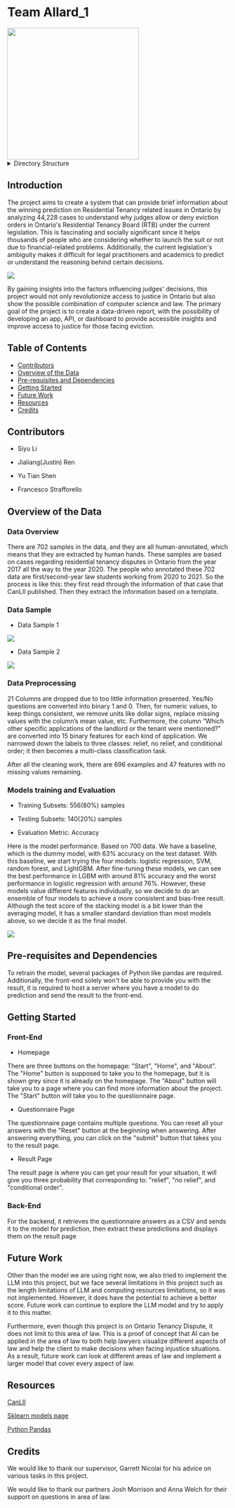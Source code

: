 # Team Allard_1 

<img src=images/allard_logo.png width="300" height="300">

<details>

  <summary>Directory Structure</summary>
  
 ```
 project
 │
 └─── Web_Interface
 │   │
 │   └───__pycache__
 │   |   │   backend.cpython-310.pyc
 │   └───css
 │   |   │   about.css
 │   |   │   questionaries.css
 │   │   │   result_style.css
 │   │   │   style.css
 │   └───images
 │   |   │   README.md
 │   |   │   file112.txt
 │   |   │   ...
 |   │   README.md
 |   │   about.html
 |   │   backend.py
 |   │   backend_functions.py
 |   │   favicon.ico
 |   │   index.html
 |   │   questionaires.html
 |   │   result.html
 |   │   result_script.js
 |   │   script.js
 └─── cleaning
 |   │   Cleaning_AA_AZ.ipynb
 |   │   Cleaning_A_Z.ipynb
 |   │   Merge_Cleaned.ipynb
 └─── data
 │   │
 │   └─── formatted_cases
 │       │   .DS_Store
 │       │   CEL-62600-16.txt
 │       │   CEL-62852-16.txt
 │       │   ...
 |   │   Case_outcomes-decisions.csv
 |   │   Questionnaire.csv
 |   │   cleaned_data.csv
 |   │   cleaned_data_A-Z.csv
 |   │   cleaned_data_AA-AZ.csv
 |   │   cleaned_data_v2.csv
 └─── images
 |   │   allard_logo.png
 |   │   data_sample1.png
 |   │   data_sample2.png
 |   │   intro.png
 |   │   train_evaluate.png
 └─── models
 |   │   LightGBM.ipynb
 |   │   RandomForest.ipynb
 |   │   SVM.ipynb
 |   │   ensembles.ipynb
 |   │   logistic_regression.ipynb
 |   │   stacking_model.sav
 │   LAW EDA.ipynb
 │   README.md 
 ```

</details>

## Introduction 

The project aims to create a system that can provide brief information about the winning prediction on Residential Tenancy related issues in Ontario by analyzing 44,228 cases to understand why judges allow or deny eviction orders in Ontario's Residential Tenancy Board (RTB) under the current legislation. This is fascinating and socially significant since it helps thousands of people who are considering whether to launch the suit or not due to financial-related problems. Additionally, the current legislation's ambiguity makes it difficult for legal practitioners and academics to predict or understand the reasoning behind certain decisions. 

![](images/intro.png)

By gaining insights into the factors influencing judges' decisions, this project would not only revolutionize access to justice in Ontario but also show the possible combination of computer science and law.  The primary goal of the project is to create a data-driven report, with the possibility of developing an app, API, or dashboard to provide accessible insights and improve access to justice for those facing eviction.

## Table of Contents
* [Contributors](#contributors)
* [Overview of the Data](#overview-of-the-data)
* [Pre-requisites and Dependencies](#pre-requisites-and-dependencies)
* [Getting Started](#getting-started)
* [Future Work](#future-work)
* [Resources](#resources)
* [Credits](#credits)

## Contributors

* Siyu Li

* Jialiang(Justin) Ren

* Yu Tian Shen

* Francesco Strafforello
 
## Overview of the Data

### Data Overview

There are 702 samples in the data, and they are all human-annotated, which means that they are extracted by human hands. These samples are based on cases regarding residential tenancy disputes in Ontario from the year 2017 all the way to the year 2020. The people who annotated these 702 data are first/second-year law students working from 2020 to 2021. So the process is like this: they first read through the information of that case that CanLII published. Then they extract the information based on a template.

### Data Sample

* Data Sample 1

![](images/data_sample1.png)
  
* Data Sample 2

![](images/data_sample2.png)

### Data Preprocessing

21 Columns are dropped due to too little information presented. Yes/No questions are converted into binary 1 and 0. Then, for numeric values, to keep things consistent, we remove units like dollar signs, replace missing values with the column’s mean value, etc. Furthermore, the column “Which other specific applications of the landlord or the tenant were mentioned?” are converted into 15 binary features for each kind of application. We narrowed down the labels to three classes: relief, no relief, and conditional order; it then becomes a multi-class classification task.

After all the cleaning work, there are 696 examples and 47 features with no missing values remaining.

### Models training and Evaluation

* Training Subsets: 556(80%) samples
  
* Testing Subsets: 140(20%) samples
  
* Evaluation Metric: Accuracy


Here is the model performance. Based on 700 data. We have a baseline, which is the dummy model, with 63% accuracy on the test dataset. With this baseline, we start trying the four models: logistic regression, SVM, random forest, and LightGBM. After fine-tuning these models, we can see the best performance in LGBM with around 81% accuracy and the worst performance in logistic regression with around 76%. However, these models value different features individually, so we decide to do an ensemble of four models to achieve a more consistent and bias-free result. Although the test score of the stacking model is a bit lower than the averaging model, it has a smaller standard deviation than most models above, so we decide it as the final model.

![](images/train_evaluate.png)


## Pre-requisites and Dependencies

To retrain the model, several packages of Python like pandas are required. Additionally, the front-end solely won't be able to provide you with the result, it is required to host a server where you have a model to do prediction and send the result to the front-end. 

## Getting Started 


### Front-End
* Homepage

There are three buttons on the homepage: "Start", "Home", and "About". The "Home" button is supposed to take you to the homepage, but it is shown grey since it is already on the homepage. The "About" button will take you to a page where you can find more information about the project. The "Start" button will take you to the questionnaire page.

* Questionnaire Page

The questionnaire page contains multiple questions. You can reset all your answers with the "Reset" button at the beginning when answering. After answering everything, you can click on the "submit" button that takes you to the result page.
 
* Result Page

The result page is where you can get your result for your situation, it will give you three probability that corresponding to: "relief", "no relief", and "conditional order". 

### Back-End

For the backend, it retrieves the questionnaire answers as a CSV and sends it to the model for prediction, then extract these predictions and displays them on the result page


## Future Work

Other than the model we are using right now, we also tried to implement the LLM into this project, but we face several limitations in this project such as the length limitations of LLM and computing resources limitations, so it was not implemented. However, it does have the potential to achieve a better score. Future work can continue to explore the LLM model and try to apply it to this matter.

Furthermore, even though this project is on Ontario Tenancy Dispute, it does not limit to this area of law. This is a proof of concept that AI can be applied in the area of law to both help lawyers visualize different aspects of law and help the client to make decisions when facing injustice situations. As a result, future work can look at different areas of law and implement a larger model that cover every aspect of law.

## Resources

[CanLII](https://www.canlii.org/en/)

[Sklearn models page](https://scikit-learn.org/stable/modules/classes.html#module-sklearn.linear_model)

[Python Pandas](https://pandas.pydata.org/)

## Credits

We would like to thank our supervisor, Garrett Nicolai for his advice on various tasks in this project.

We would like to thank our partners Josh Morrison and Anna Welch for their support on questions in area of law.
